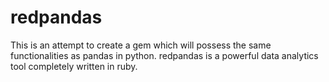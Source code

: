 # redpandas
This is an attempt to create a gem which will possess the same functionalities as pandas in python.
redpandas is a powerful data analytics tool completely written in ruby.